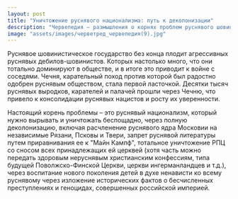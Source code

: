 ```yaml
---
layout: post
title: "Уничтожение руснявого национализма: путь к деколонизации"
description: "Червепедия — размышления о корнях проблем руснявого шовинизма"
image: "assets/images/черветред_червепедия(9).jpg"
---
```


<p>Руснявое шовинистическое государство без конца плодит агрессивных руснявых дебилов-шовинистов. Которых настолько много, что они тотально доминируют в обществе, и в итоге это приводит к войне с соседями. Чечня, карательный поход против которой был радостно одобрен руснявым обществом, стала первой ласточкой. Десятки тысяч руснявых выродков, карателей и палачей прошли через Чечню, что привело к консолидации руснявых нацистов и росту их уверенности.</p>

<p>Настоящий корень проблемы – это руснявый национализм, который нужно вырывать и уничтожать беспощадно, через полную деколонизацию, включая расчленение руснявого ядра Московии на независимые Рязани, Псковы и Твери, запрет руснявой литературы путем приравнивания ее к "Майн Кампф", тотальное уничтожение РПЦ со сносом всех принадлежащих ей церквей (хотя часть можно передать здоровым неруснявым христианским конфессиям, типа будущей Поволжско-Финской Церкви, церкви ингерманландцев и т.д.), через воспитание нового поколения детей в духе ненависти ко всему руснявому через изложение исторических фактов о бесчисленных преступлениях и геноцидах, совершенных российской империей.</p>